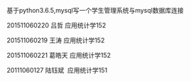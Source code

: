 基于python3.6.5,mysql写一个学生管理系统与mysql数据库连接

201511060220 吕哲 应用统计学152

201511060219 王涛 应用统计学152

201511060221 葛皓天 应用统计学152

20111060127 陆钰斌  应用统计学151
